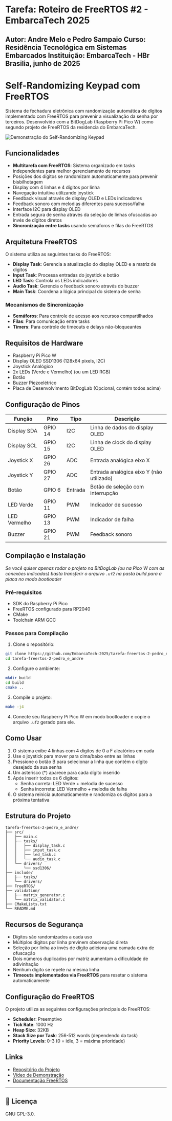 # Tarefa: Roteiro de FreeRTOS #2 - EmbarcaTech 2025
Autor: **Andre Melo e Pedro Sampaio**
Curso: Residência Tecnológica em Sistemas Embarcados
Instituição: EmbarcaTech - HBr
Brasilia, junho de 2025
---

# Self-Randomizing Keypad com FreeRTOS

Sistema de fechadura eletrônica com randomização automática de dígitos implementado com FreeRTOS para prevenir a visualização da senha por terceiros. Desenvolvido com a BitDogLab (Raspberry Pi Pico W) como segundo projeto de FreeRTOS da residencia do EmbarcaTech.

![Demonstração do Self-Randomizing Keypad](https://imgur.com/a/xN4Q24s)

## Funcionalidades

- **Multitarefa com FreeRTOS**: Sistema organizado em tasks independentes para melhor gerenciamento de recursos
- Posições dos dígitos se randomizam automaticamente para prevenir bisbilhotagem
- Display com 4 linhas e 4 dígitos por linha
- Navegação intuitiva utilizando joystick
- Feedback visual através de display OLED e LEDs indicadores
- Feedback sonoro com melodias diferentes para sucesso/falha
- Interface I2C para display OLED
- Entrada segura de senha através da seleção de linhas ofuscadas ao invés de dígitos diretos
- **Sincronização entre tasks** usando semáforos e filas do FreeRTOS

## Arquitetura FreeRTOS

O sistema utiliza as seguintes tasks do FreeRTOS:

- **Display Task**: Gerencia a atualização do display OLED e a matriz de dígitos
- **Input Task**: Processa entradas do joystick e botão
- **LED Task**: Controla os LEDs indicadores
- **Audio Task**: Gerencia o feedback sonoro através do buzzer
- **Main Task**: Coordena a lógica principal do sistema de senha

### Mecanismos de Sincronização

- **Semáforos**: Para controle de acesso aos recursos compartilhados
- **Filas**: Para comunicação entre tasks
- **Timers**: Para controle de timeouts e delays não-bloqueantes

## Requisitos de Hardware

- Raspberry Pi Pico W
- Display OLED SSD1306 (128x64 pixels, I2C)
- Joystick Analógico
- 2x LEDs (Verde e Vermelho) (ou um LED RGB)
- Botão
- Buzzer Piezoelétrico
- Placa de Desenvolvimento BitDogLab (Opcional, contém todos acima)

## Configuração de Pinos

| Função | Pino | Tipo | Descrição |
|--------|------|------|-----------|
| Display SDA | GPIO 14 | I2C | Linha de dados do display OLED |
| Display SCL | GPIO 15 | I2C | Linha de clock do display OLED |
| Joystick X | GPIO 26 | ADC | Entrada analógica eixo X |
| Joystick Y | GPIO 27 | ADC | Entrada analógica eixo Y (não utilizado) |
| Botão | GPIO 6 | Entrada | Botão de seleção com interrupção |
| LED Verde | GPIO 11 | PWM | Indicador de sucesso |
| LED Vermelho | GPIO 13 | PWM | Indicador de falha |
| Buzzer | GPIO 21 | PWM | Feedback sonoro |

## Compilação e Instalação

*Se você quiser apenas rodar o projeto na BitDogLab (ou na Pico W com as conexões indicadas) basta transferir o arquivo `.uf2` na pasta build para a placa no modo bootloader*

### Pré-requisitos
- SDK do Raspberry Pi Pico
- FreeRTOS configurado para RP2040
- CMake
- Toolchain ARM GCC

### Passos para Compilação

1. Clone o repositório:
```bash
git clone https://github.com/EmbarcaTech-2025/tarefa-freertos-2-pedro_e_andre.git
cd tarefa-freertos-2-pedro_e_andre
```

2. Configure o ambiente:
```bash
mkdir build
cd build
cmake ..
```

3. Compile o projeto:
```bash
make -j4
```

4. Conecte seu Raspberry Pi Pico W em modo bootloader e copie o arquivo `.uf2` gerado para ele.

## Como Usar

1. O sistema exibe 4 linhas com 4 dígitos de 0 a F aleatórios em cada
2. Use o joystick para mover para cima/baixo entre as linhas
3. Pressione o botão B para selecionar a linha que contém o dígito desejado da sua senha
4. Um asterisco (*) aparece para cada dígito inserido
5. Após inserir todos os 6 dígitos:
   - Senha correta: LED Verde + melodia de sucesso
   - Senha incorreta: LED Vermelho + melodia de falha
6. O sistema reinicia automaticamente e randomiza os dígitos para a próxima tentativa

## Estrutura do Projeto

```
tarefa-freertos-2-pedro_e_andre/
├── src/
│   ├── main.c
│   ├── tasks/
│   │   ├── display_task.c
│   │   ├── input_task.c
│   │   ├── led_task.c
│   │   └── audio_task.c
│   └── drivers/
│       └── ssd1306/
├── include/
│   ├── tasks/
│   └── drivers/
├── FreeRTOS/
├── validation/
│   ├── matrix_generator.c
│   └── matrix_validator.c
├── CMakeLists.txt
└── README.md
```

## Recursos de Segurança

- Dígitos são randomizados a cada uso
- Múltiplos dígitos por linha previnem observação direta
- Seleção por linha ao invés de dígito adiciona uma camada extra de ofuscação
- Dois números duplicados por matriz aumentam a dificuldade de adivinhação
- Nenhum dígito se repete na mesma linha
- **Timeouts implementados via FreeRTOS** para resetar o sistema automaticamente

## Configuração do FreeRTOS

O projeto utiliza as seguintes configurações principais do FreeRTOS:

- **Scheduler**: Preemptivo
- **Tick Rate**: 1000 Hz
- **Heap Size**: 32KB
- **Stack Size por Task**: 256-512 words (dependendo da task)
- **Priority Levels**: 0-3 (0 = idle, 3 = máxima prioridade)

## Links

- [Repositório do Projeto](https://github.com/EmbarcaTech-2025/tarefa-freertos-2-pedro_e_andre)
- [Vídeo de Demonstração](https://youtu.be/tZLZauW2s9s)
- [Documentação FreeRTOS](https://www.freertos.org/Documentation/RTOS_book.html)

---
## 📜 Licença
GNU GPL-3.0.
